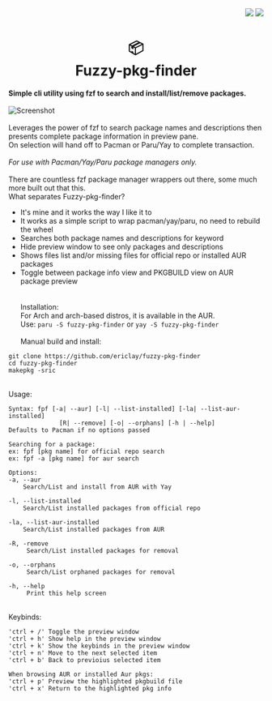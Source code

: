  <div align="right">
    <img src="https://img.shields.io/static/v1?label=Language&message=shell&color=%235BB97E&style=flat-square"/>
    <img src="https://img.shields.io/github/license/ericlay/fuzzy-pkg-finder?color=%235BB97E&label=LIC&style=flat-square"/>
</div>
 <div align="center"><h1>📦<br>Fuzzy-pkg-finder</h1></div>

**Simple cli utility using fzf to search and install/list/remove packages.**\
 \
![Screenshot](https://raw.githubusercontent.com/ericlay/fuzzy-pkg-finder/master/fpf.png) \
 \
Leverages the power of fzf to search package names and descriptions then presents complete package information in preview pane. \
On selection will hand off to Pacman or Paru/Yay to complete transaction. \
  \
*For use with Pacman/Yay/Paru package managers only.*\
 \
There are countless fzf package manager wrappers out there, some much more built out that this. \
What separates Fuzzy-pkg-finder?
- It's mine and it works the way I like it to
- It works as a simple script to wrap pacman/yay/paru, no need to rebuild the wheel
- Searches both package names and descriptions for keyword
- Hide preview window to see only packages and descriptions
- Shows files list and/or missing files for official repo or installed AUR packages
- Toggle between package info view and PKGBUILD view on AUR package preview \
 \
 \
Installation: \
For Arch and arch-based distros, it is available in the AUR. \
Use: `paru -S fuzzy-pkg-finder` or `yay -S fuzzy-pkg-finder` \
 \
Manual build and install:
```
git clone https://github.com/ericlay/fuzzy-pkg-finder
cd fuzzy-pkg-finder
makepkg -sric
```
 \
Usage: 
```
Syntax: fpf [-a| --aur] [-l| --list-installed] [-la| --list-aur-installed]
              [R| --remove] [-o| --orphans] [-h | --help]
Defaults to Pacman if no options passed

Searching for a package:
ex: fpf [pkg name] for official repo search
ex: fpf -a [pkg name] for aur search

Options:
-a, --aur
    Search/List and install from AUR with Yay

-l, --list-installed
    Search/List installed packages from official repo

-la, --list-aur-installed
    Search/List installed packages from AUR 

-R, -remove
     Search/List installed packages for removal

-o, --orphans
     Search/List orphaned packages for removal

-h, --help
     Print this help screen
```
\
Keybinds:
```
'ctrl + /' Toggle the preview window
'ctrl + h' Show help in the preview window
'ctrl + k' Show the keybinds in the preview window
'ctrl + n' Move to the next selected item
'ctrl + b' Back to previoius selected item

When browsing AUR or installed Aur pkgs:
'ctrl + p' Preview the highlighted pkgbuild file
'ctrl + x' Return to the highlighted pkg info
```
